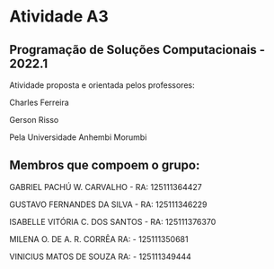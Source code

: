 # Atividade A3 

## Programação de Soluções Computacionais - 2022.1 

Atividade proposta e orientada pelos professores:

Charles Ferreira

Gerson Risso

Pela Universidade Anhembi Morumbi


## Membros que compoem o grupo:

GABRIEL PACHÚ W. CARVALHO - RA: 125111364427

GUSTAVO FERNANDES DA SILVA - RA: 125111346229

ISABELLE VITÓRIA C. DOS SANTOS - RA: 125111376370

MILENA O. DE A. R. CORRÊA RA: - 125111350681

VINICIUS MATOS DE SOUZA RA: - 125111349444